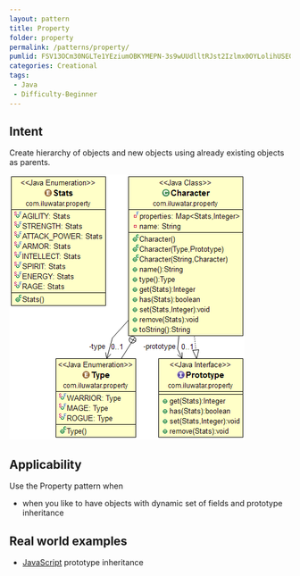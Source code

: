 ```yaml
---
layout: pattern
title: Property
folder: property
permalink: /patterns/property/
pumlid: FSV13OCm30NGLTe1YEziumOBKYMEPN-3s9wUUdlltRJst2Izlmx0OYLolihUSEGdGxnEXIXAdODQpul1Jby-UTaasgwBCI2kGOFZ1pAV9ewR1FMVaZwAvUWF
categories: Creational
tags:
 - Java
 - Difficulty-Beginner
---
```


## Intent
Create hierarchy of objects and new objects using already existing
objects as parents.

![alt text](etc/property.png "Property")

## Applicability
Use the Property pattern when

* when you like to have objects with dynamic set of fields and prototype inheritance

## Real world examples

* [JavaScript](https://developer.mozilla.org/en-US/docs/Web/JavaScript/Inheritance_and_the_prototype_chain) prototype inheritance
